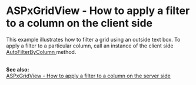 # ASPxGridView - How to apply a filter to a column on the client side


<p>This example illustrates how to filter a grid using an outside text box. To apply a filter to a particular column, call an instance of the client side <a href="http://documentation.devexpress.com/#AspNet/DevExpressWebASPxGridViewScriptsASPxClientGridView_AutoFilterByColumntopic"><u>AutoFilterByColumn</u></a><u> </u>method. </p><p><br />
<strong>See also:</strong><strong><br />
</strong><a href="https://www.devexpress.com/Support/Center/p/E3582">ASPxGridView - How to apply a filter to a column on the server side</a></p>

<br/>


